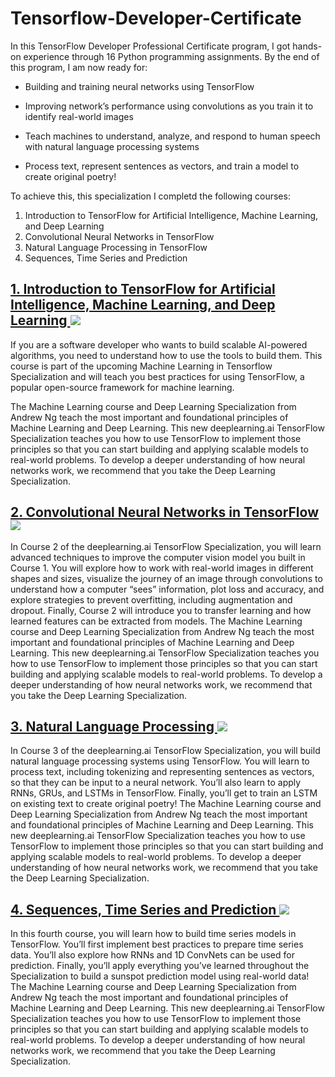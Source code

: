 # Tensorflow-Developer-Certificate

In this TensorFlow Developer Professional Certificate program, I got hands-on experience through 16 Python programming assignments. By the end of this program, I am now ready for: 

- Building and training neural networks using TensorFlow

- Improving network’s performance using convolutions as you train it to identify real-world images

- Teach machines to understand, analyze, and respond to human speech with natural language processing systems

- Process text, represent sentences as vectors, and train a model to create original poetry!

To achieve this, this specialization I completd the following courses:

1. Introduction to TensorFlow for Artificial Intelligence, Machine Learning, and Deep Learning
2. Convolutional Neural Networks in TensorFlow
3. Natural Language Processing in TensorFlow
4. Sequences, Time Series and Prediction

<div>
  <a href="" target="_blank">
  <h2>
  1. Introduction to TensorFlow for Artificial Intelligence, Machine Learning, and Deep Learning
    </a>
 <a href="Course 1 - Introduction to Tensorflow/9. CERTIFICATE.pdf" target="_blank">
  <img src="https://img.shields.io/badge/Certificate-Complete-%230056D2?style=?flat-square&logo=Coursera" />
 </a>
  </h2>
</div>
If you are a software developer who wants to build scalable AI-powered algorithms, you need to understand how to use the tools to build them. This course is part of the upcoming Machine Learning in Tensorflow Specialization and will teach you best practices for using TensorFlow, a popular open-source framework for machine learning.

The Machine Learning course and Deep Learning Specialization from Andrew Ng teach the most important and foundational principles of Machine Learning and Deep Learning. This new deeplearning.ai TensorFlow Specialization teaches you how to use TensorFlow to implement those principles so that you can start building and applying scalable models to real-world problems. To develop a deeper understanding of how neural networks work, we recommend that you take the Deep Learning Specialization.

<div>
  <a href="" target="_blank">
  <h2>
   2. Convolutional Neural Networks in TensorFlow
    </a>
 <a href="Course 2 - Convolutional Neural Networks/6. CERTIFICATE.pdf" target="_blank">
  <img src="https://img.shields.io/badge/Certificate-Complete-%230056D2?style=?flat-square&logo=Coursera" />
 </a>
  </h2>
</div>

In Course 2 of the deeplearning.ai TensorFlow Specialization, you will learn advanced techniques to improve the computer vision model you built in Course 1. You will explore how to work with real-world images in different shapes and sizes, visualize the journey of an image through convolutions to understand how a computer “sees” information, plot loss and accuracy, and explore strategies to prevent overfitting, including augmentation and dropout. Finally, Course 2 will introduce you to transfer learning and how learned features can be extracted from models. The Machine Learning course and Deep Learning Specialization from Andrew Ng teach the most important and foundational principles of Machine Learning and Deep Learning. This new deeplearning.ai TensorFlow Specialization teaches you how to use TensorFlow to implement those principles so that you can start building and applying scalable models to real-world problems. To develop a deeper understanding of how neural networks work, we recommend that you take the Deep Learning Specialization.

<div>
  <a href="https://github.com/shehroz218/Tensorflow-Developer-Certificate/tree/main/Course%201%20-%20Introduction%20to%20Tensorflow" target="_blank">
  <h2>
   3. Natural Language Processing
    </a>
 <a href="Course 3 - Natural Language Processing/13. CERTIFICATE.pdf" target="_blank">
  <img src="https://img.shields.io/badge/Certificate-Complete-%230056D2?style=?flat-square&logo=Coursera" />
 </a>
  </h2>
</div>

In Course 3 of the deeplearning.ai TensorFlow Specialization, you will build natural language processing systems using TensorFlow. You will learn to process text, including tokenizing and representing sentences as vectors, so that they can be input to a neural network. You’ll also learn to apply RNNs, GRUs, and LSTMs in TensorFlow. Finally, you’ll get to train an LSTM on existing text to create original poetry! The Machine Learning course and Deep Learning Specialization from Andrew Ng teach the most important and foundational principles of Machine Learning and Deep Learning. This new deeplearning.ai TensorFlow Specialization teaches you how to use TensorFlow to implement those principles so that you can start building and applying scalable models to real-world problems. To develop a deeper understanding of how neural networks work, we recommend that you take the Deep Learning Specialization.

<div>
  <a href="" target="_blank">
  <h2>
  4. Sequences, Time Series and Prediction 
    </a>
 <a href="Course 4 - Sequences, Time Series and Prediction/10. CERTIFICATE.pdf" target="_blank">
  <img src="https://img.shields.io/badge/Certificate-Complete-%230056D2?style=?flat-square&logo=Coursera" />
 </a>
  </h2>
</div>

In this fourth course, you will learn how to build time series models in TensorFlow. You’ll first implement best practices to prepare time series data. You’ll also explore how RNNs and 1D ConvNets can be used for prediction. Finally, you’ll apply everything you’ve learned throughout the Specialization to build a sunspot prediction model using real-world data! The Machine Learning course and Deep Learning Specialization from Andrew Ng teach the most important and foundational principles of Machine Learning and Deep Learning. This new deeplearning.ai TensorFlow Specialization teaches you how to use TensorFlow to implement those principles so that you can start building and applying scalable models to real-world problems. To develop a deeper understanding of how neural networks work, we recommend that you take the Deep Learning Specialization.

